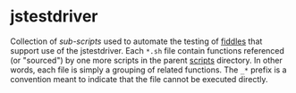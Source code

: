 jstestdriver
=====

Collection of _sub-scripts_ used to automate the testing of [fiddles](../../../fiddle) that support use of the jstestdriver.
Each `*.sh` file contain functions referenced (or "sourced") by one more scripts in the parent [scripts](../..)
directory.  In other words, each file is simply a grouping of related functions.  The `_*` prefix is
a convention meant to indicate that the file cannot be executed directly.



